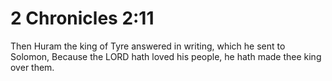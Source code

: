 # 2 Chronicles 2:11

Then Huram the king of Tyre answered in writing, which he sent to Solomon, Because the LORD hath loved his people, he hath made thee king over them.